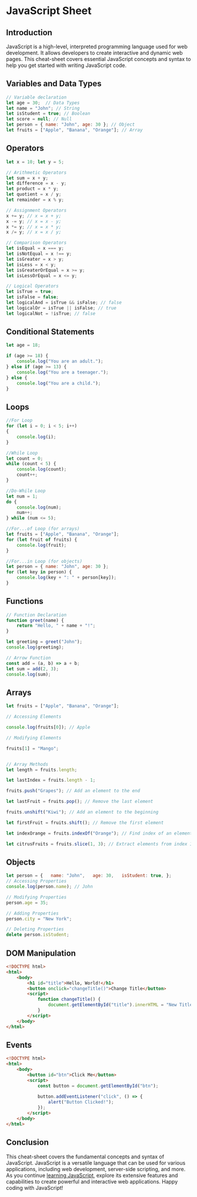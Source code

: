 # JavaScript Sheet

## Introduction

JavaScript is a high-level, interpreted programming language used for web development. It allows developers to create interactive and dynamic web pages. This cheat-sheet covers essential JavaScript concepts and syntax to help you get started with writing JavaScript code.

## Variables and Data Types

```js
// Variable declaration 
let age = 30;  // Data Types 
let name = "John"; // String 
let isStudent = true; // Boolean 
let score = null; // Null
let person = { name: "John", age: 30 }; // Object 
let fruits = ["Apple", "Banana", "Orange"]; // Array
```

## Operators

```js
let x = 10; let y = 5;  

// Arithmetic Operators 
let sum = x + y;
let difference = x - y; 
let product = x * y; 
let quotient = x / y; 
let remainder = x % y;  

// Assignment Operators 
x += y; // x = x + y;
x -= y; // x = x - y;
x *= y; // x = x * y;
x /= y; // x = x / y; 

// Comparison Operators 
let isEqual = x === y; 
let isNotEqual = x !== y; 
let isGreater = x > y; 
let isLess = x < y; 
let isGreaterOrEqual = x >= y; 
let isLessOrEqual = x <= y;  

// Logical Operators 
let isTrue = true; 
let isFalse = false;
let logicalAnd = isTrue && isFalse; // false 
let logicalOr = isTrue || isFalse; // true 
let logicalNot = !isTrue; // false
```

## Conditional Statements

```js
let age = 18;

if (age >= 18) {   
	console.log("You are an adult."); 
} else if (age >= 13) {   
	console.log("You are a teenager."); 
} else {   
	console.log("You are a child."); 
}
```

## Loops

```js
//For Loop 
for (let i = 0; i < 5; i++) 
{   
	console.log(i); 
}  

//While Loop 
let count = 0; 
while (count < 5) {   
	console.log(count);   
	count++; 
}  

//Do-While Loop
let num = 1; 
do {   
	console.log(num);
	num++;
} while (num <= 5);  

//For...of Loop (for arrays) 
let fruits = ["Apple", "Banana", "Orange"]; 
for (let fruit of fruits) {
	console.log(fruit); 
}  

//For...in Loop (for objects)
let person = { name: "John", age: 30 };
for (let key in person) {
	console.log(key + ": " + person[key]); 
}
```

## Functions

```js
// Function Declaration 
function greet(name) {   
	return "Hello, " + name + "!"; 
}  

let greeting = greet("John"); 
console.log(greeting);  

// Arrow Function
const add = (a, b) => a + b; 
let sum = add(2, 3); 
console.log(sum);
```

## Arrays

```js
let fruits = ["Apple", "Banana", "Orange"];  

// Accessing Elements 

console.log(fruits[0]); // Apple  

// Modifying Elements 

fruits[1] = "Mango";  


// Array Methods 
let length = fruits.length; 

let lastIndex = fruits.length - 1; 

fruits.push("Grapes"); // Add an element to the end 

let lastFruit = fruits.pop(); // Remove the last element 

fruits.unshift("Kiwi"); // Add an element to the beginning 

let firstFruit = fruits.shift(); // Remove the first element 

let indexOrange = fruits.indexOf("Orange"); // Find index of an element 

let citrusFruits = fruits.slice(1, 3); // Extract elements from index 1 to 2 (not including 3)
```

## Objects

```js
let person = {   name: "John",   age: 30,   isStudent: true, };  
// Accessing Properties 
console.log(person.name); // John  

// Modifying Properties 
person.age = 35;  

// Adding Properties 
person.city = "New York";  

// Deleting Properties 
delete person.isStudent;
```

## DOM Manipulation

```html
<!DOCTYPE html> 
<html> 
	<body>   
		<h1 id="title">Hello, World!</h1>   
		<button onclick="changeTitle()">Change Title</button>    
		<script>     
			function changeTitle() {
				document.getElementById("title").innerHTML = "New Title";     
			}   
		</script> 
	</body> 
</html>
```

## Events

```html
<!DOCTYPE html> 
<html> 
	<body>   
		<button id="btn">Click Me</button>    
		<script>     
			const button = document.getElementById("btn");
			
			button.addEventListener("click", () => {
				alert("Button Clicked!");     
			});   
		</script> 
	</body> 
</html>
```

## Conclusion

This cheat-sheet covers the fundamental concepts and syntax of JavaScript. JavaScript is a versatile language that can be used for various applications, including web development, server-side scripting, and more. As you continue [learning JavaScript](https://devdocs.io/javascript/), explore its extensive features and capabilities to create powerful and interactive web applications. Happy coding with JavaScript!